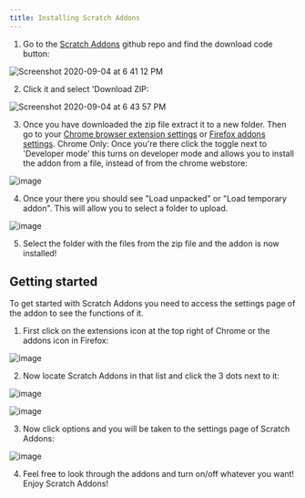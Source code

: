 ```yaml
---
title: Installing Scratch Addons
---
```

1. Go to the [Scratch Addons](//github.com/scratchaddons/scratchaddons) github repo and find the download code button:

![Screenshot 2020-09-04 at 6 41 12 PM](https://user-images.githubusercontent.com/61319150/92291572-f17ef080-eede-11ea-85e8-fda961a56074.png)

2. Click it and select 'Download ZIP:

![Screenshot 2020-09-04 at 6 43 57 PM](https://user-images.githubusercontent.com/61319150/92291570-f0e65a00-eede-11ea-80ee-f32e340327d9.png)

3. Once you have downloaded the zip file extract it to a new folder. Then go to your [Chrome browser extension settings](chrome://extensions) or [Firefox addons settings](about://debugging#/runtime/this-firefox). Chrome Only: Once you're there click the toggle next to 'Developer mode' this turns on developer mode and allows you to install the addon from a file, instead of from the chrome webstore:

![image](https://user-images.githubusercontent.com/61319150/92291715-8550bc80-eedf-11ea-9ec1-6628c5b3fbc2.png)

4. Once your there you should see "Load unpacked" or "Load temporary addon". This will allow you to select a folder to upload.

![image](https://user-images.githubusercontent.com/61319150/92291792-d3fe5680-eedf-11ea-9d62-8e02b262f575.png)

5. Select the folder with the files from the zip file and the addon is now installed! 

## Getting started
To get started with Scratch Addons you need to access the settings page of the addon to see the functions of it.

1. First click on the extensions icon at the top right of Chrome or the addons icon in Firefox:

![image](https://user-images.githubusercontent.com/61319150/92291852-263f7780-eee0-11ea-844b-56bc41b28361.png)

2. Now locate Scratch Addons in that list and click the 3 dots next to it:

![image](https://user-images.githubusercontent.com/61319150/92291913-6e5e9a00-eee0-11ea-8665-42a0975a6380.png)

![image](https://user-images.githubusercontent.com/61319150/92291930-7cacb600-eee0-11ea-9eda-be2bfac3f369.png)

3. Now click options and you will be taken to the settings page of Scratch Addons: 

![image](https://user-images.githubusercontent.com/72760579/106409713-32881c00-640f-11eb-8b7d-d897966323e0.png)

4. Feel free to look through the addons and turn on/off whatever you want! Enjoy Scratch Addons!